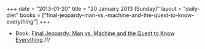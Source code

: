 +++
date = "2013-01-20"
title = "20 January 2013 (Sunday)"
layout = "daily-diet"
books = ["final-jeopardy-man-vs.-machine-and-the-quest-to-know-everything"]
+++

<ul>
<li class="entry Book">Book: <a href="/books/final-jeopardy-man-vs.-machine-and-the-quest-to-know-everything">Final Jeopardy: Man vs. Machine and the Quest to Know Everything</a> /f/</li>
</ul>